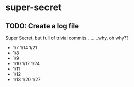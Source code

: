 # super-secret

## TODO: Create a log file

Super Secret, but full of trivial commits.........why, oh why??

* 1/7   1/14  1/21
* 1/8
* 1/9
* 1/10  1/17  1/24
* 1/11
* 1/12
* 1/13  1/20   1/27

